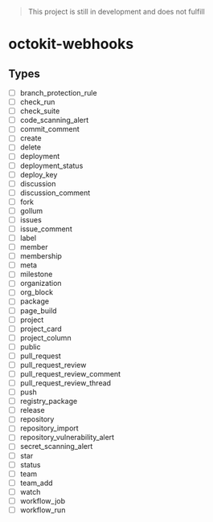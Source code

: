 > This project is still in development and does not fulfill

# octokit-webhooks

## Types
- [ ] branch_protection_rule
- [ ] check_run
- [ ] check_suite
- [ ] code_scanning_alert
- [ ] commit_comment
- [ ] create
- [ ] delete
- [ ] deployment
- [ ] deployment_status
- [ ] deploy_key
- [ ] discussion
- [ ] discussion_comment
- [ ] fork
- [ ] gollum
- [ ] issues
- [ ] issue_comment
- [ ] label
- [ ] member
- [ ] membership
- [ ] meta
- [ ] milestone
- [ ] organization
- [ ] org_block
- [ ] package
- [ ] page_build
- [ ] project
- [ ] project_card
- [ ] project_column
- [ ] public
- [ ] pull_request
- [ ] pull_request_review
- [ ] pull_request_review_comment
- [ ] pull_request_review_thread
- [ ] push
- [ ] registry_package
- [ ] release
- [ ] repository
- [ ] repository_import
- [ ] repository_vulnerability_alert
- [ ] secret_scanning_alert
- [ ] star
- [ ] status
- [ ] team
- [ ] team_add
- [ ] watch
- [ ] workflow_job
- [ ] workflow_run
